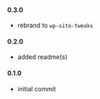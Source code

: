 #### 0.3.0
* rebrand to `wp-site-tweaks`

#### 0.2.0
* added readme(s)

#### 0.1.0
* initial commit
